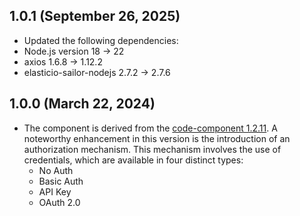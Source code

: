 ## 1.0.1 (September 26, 2025)
* Updated the following dependencies:
 * Node.js version 18 -> 22
 * axios 1.6.8 -> 1.12.2
 * elasticio-sailor-nodejs 2.7.2 -> 2.7.6

## 1.0.0 (March 22, 2024)
* The component is derived from the [code-component 1.2.11](https://github.com/elasticio/code-component/). A noteworthy enhancement in this version is the introduction of an authorization mechanism. This mechanism involves the use of credentials, which are available in four distinct types:
  * No Auth
  * Basic Auth
  * API Key
  * OAuth 2.0
